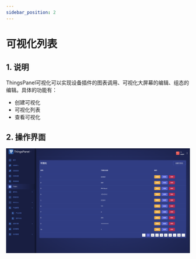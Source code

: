 ```yaml
---
sidebar_position: 2
---
```


# 可视化列表

## 1. 说明
ThingsPanel可视化可以实现设备插件的图表调用、可视化大屏幕的编辑、组态的编辑。具体的功能有：

- 创建可视化
- 可视化列表
- 查看可视化

## 2. 操作界面
![可视化列表](images/visualizationlist.png)